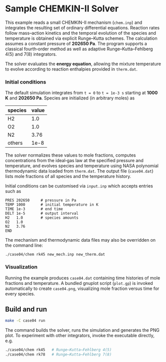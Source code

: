 # Sample CHEMKIN-II Solver

This example reads a small CHEMKIN-II mechanism (`chem.inp`) and integrates the
resulting set of ordinary differential equations.  Reaction rates follow
mass–action kinetics and the temporal evolution of the species and temperature
is obtained via explicit Runge–Kutta schemes.  The calculation assumes a
constant pressure of **202650 Pa**.  The program supports a classical
fourth‑order method as well as adaptive Runge–Kutta–Fehlberg 4(5) and 7(8)
integrators.

The solver evaluates the **energy equation**, allowing the mixture temperature
to evolve according to reaction enthalpies provided in `therm.dat`.

### Initial conditions

The default simulation integrates from `t = 0` to `t = 1e-3 s` starting at
**1000 K** and **202650 Pa**.  Species are initialized (in arbitrary moles) as

| species | value |
|---------|-------|
| H2      | 1.0   |
| O2      | 1.0   |
| N2      | 3.76  |
| others  | 1e-8  |

The solver normalizes these values to mole fractions, computes concentrations
from the ideal‑gas law at the specified pressure and temperature, and evolves
species and temperature using NASA polynomial thermodynamic data loaded from
`therm.dat`.  The output file (`case04.dat`) lists mole fractions of all
species and the temperature history.

Initial conditions can be customised via `input.inp` which accepts entries such
as

```
PRES 202650     # pressure in Pa
TEMP 1000       # initial temperature in K
TIME 1e-3       # end time
DELT 1e-5       # output interval
H2   1.0        # species amounts
O2   1.0
N2   3.76
END
```

The mechanism and thermodynamic data files may also be overridden on the
command line:

```
./case04/chem rk45 new_mech.inp new_therm.dat
```

### Visualization

Running the example produces `case04.dat` containing time histories of mole
fractions and temperature.  A bundled gnuplot script (`plot.gp`) is invoked
automatically to create `case04.png`, visualizing mole fraction versus time for
every species.

## Build and run

```bash
make -C case04 run
```

The command builds the solver, runs the simulation and generates the PNG plot.
To experiment with other integrators, invoke the executable directly, e.g.

```bash
./case04/chem rk45   # Runge–Kutta–Fehlberg 4(5)
./case04/chem rk78   # Runge–Kutta–Fehlberg 7(8)
```
